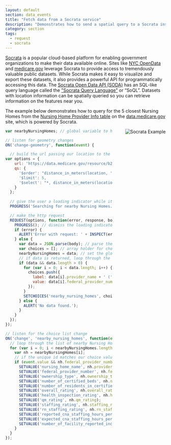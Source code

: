 ```yaml
---
layout: default
section: data_events
title: "Fetch data from a Socrata service"
description: "Demonstrates how to send a spatial query to a Socrata instance and use the data returned in your form."
category: section
tags:
  - request
  - socrata
---
```


[Socrata](https://www.socrata.com/) is a popular cloud-based platform for enabling government organizations to make their data available online. Sites like [NYC OpenData](https://nycopendata.socrata.com/dashboard) and [medicare.gov](https://data.medicare.gov/data) leverage Socrata to provide access to tremendously valuable public datasets. While Socrata makes it easy to visualize and export these datasets, it also provides a powerful API for programmatically accessing this data. The [Socrata Open Data API (SODA)](https://dev.socrata.com/) has an SQL-like query language called the ["Socrata Query Language"](https://dev.socrata.com/docs/queries/) or “SoQL”. Datasets with location information can be spatially queried so you can retrieve information on the features near you.

The example below demonstrates how to query for the 5 closest Nursing Homes from the [Nursing Home Provider Info table](https://data.medicare.gov/Nursing-Home-Compare/Provider-Info/4pq5-n9py) on the [data.medicare.gov](https://data.medicare.gov) site, which is powered by Socrata.

<img src="../media/socrata-data-events.gif" alt="Socrata Example" style="float: right; margin-left: 40px;" />

```js
var nearbyNursingHomes; // global variable to hold data returned by query

// listen for geometry changes
ON('change-geometry', function(event) {

  // build the url passing our location to the special SoQL `distance_in_meters` spatial function, including a "distance" column in miles
var options = {
    url: 'https://data.medicare.gov/resource/b27b-2uc7.json',
    qs: {
      '$order': "distance_in_meters(location, 'POINT (" + LONGITUDE() + " " + LATITUDE() + ")')",
      '$limit': 5,
      '$select': "*, distance_in_meters(location, 'POINT (" + LONGITUDE() + " " + LATITUDE() + ")') * 0.000621371 AS distance"
    }
  };
  
  // give the user a loading indicator while it's fetching the data from Socrata
  PROGRESS('Searching for nearby Nursing Homes...');

  // make the http request
  REQUEST(options, function(error, response, body) {
    PROGRESS(); // dismiss the loading indicator
    if (error) {
      ALERT('Error with request: ' + INSPECT(error));
    } else {
      var data = JSON.parse(body); // parse the JSON response
      var choices = []; // array holder for choices
      nearbyNursingHomes = data; // set the global variable with the data returned from the query
      // if data is returned, loop through the records and push them into the choice array
      if (data && data.length > 0) {
        for (var i = 0; i < data.length; i++) {
          choices.push({
            label: data[i].provider_name + ' (' + Number(data[i].distance).toFixed(1) + ' miles)',
            value: data[i].federal_provider_number // set the choice value to a unique value
          });
        }
        SETCHOICES('nearby_nursing_homes', choices);
      } else {
        ALERT('No data found.');
      }
    }
  });
});

// listen for the choice list change
ON('change', 'nearby_nursing_homes', function(event) {
  // loop through the list of nearby Nursing Homes
  for (var i = 0; i < nearbyNursingHomes.length; i++) {
    var nh = nearbyNursingHomes[i];
    // if the unique id matches our choice value, fill in the form values
    if (event.value && nh.federal_provider_number == event.value.choice_values[0]) {
      SETVALUE('nursing_home_name', nh.provider_name);
      SETVALUE('federal_provider_number', nh.federal_provider_number);
      SETVALUE('ownership_type', nh.ownership_type);
      SETVALUE('number_of_certified_beds', nh.number_of_certified_beds);
      SETVALUE('number_of_residents_in_certified_beds', nh.number_of_residents_in_certified_beds);
      SETVALUE('overall_rating', nh.overall_rating);
      SETVALUE('health_inspection_rating', nh.health_inspection_rating);
      SETVALUE('qm_rating', nh.qm_rating);
      SETVALUE('staffing_rating', nh.staffing_rating);
      SETVALUE('rn_staffing_rating', nh.rn_staffing_rating);
      SETVALUE('reported_cna_staffing_hours_per_resident_per_day', nh.reported_cna_staffing_hours_per_resident_per_day);
      SETVALUE('expected_cna_staffing_hours_per_resident_per_day', nh.expected_cna_staffing_hours_per_resident_per_day);
      SETVALUE('number_of_facility_reported_incidents', nh.number_of_facility_reported_incidents);
    }
  }
});
```
